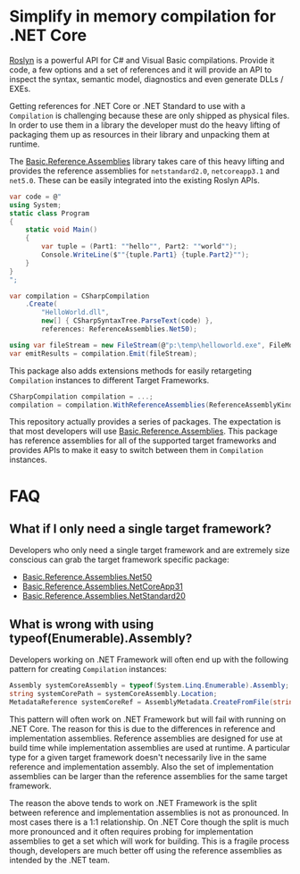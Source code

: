 # Simplify in memory compilation for .NET Core

[Roslyn](https://github.com/dotnet/roslyn) is a powerful API for C# and Visual 
Basic compilations. Provide it code, a few options and a set of references and 
it will provide an API to inspect the syntax, semantic model, diagnostics and 
even generate DLLs / EXEs. 

Getting references for .NET Core or .NET Standard to use with a `Compilation`
is challenging because these are only shipped as physical files. In order to use
them in a library the developer must do the heavy lifting of packaging them up
as resources in their library and unpacking them at runtime.

The [Basic.Reference.Assemblies](https://www.nuget.org/packages/Basic.Reference.Assemblies/) 
library takes care of this heavy lifting and provides the reference assemblies 
for `netstandard2.0`, `netcoreapp3.1` and `net5.0`. These can be easily 
integrated into the existing Roslyn APIs.

```c#
var code = @"
using System;
static class Program
{
    static void Main()
    {
        var tuple = (Part1: ""hello"", Part2: ""world"");
        Console.WriteLine($""{tuple.Part1} {tuple.Part2}"");
    }
}
";

var compilation = CSharpCompilation
    .Create(
        "HelloWorld.dll",
        new[] { CSharpSyntaxTree.ParseText(code) },
        references: ReferenceAssemblies.Net50);

using var fileStream = new FileStream(@"p:\temp\helloworld.exe", FileMode.Create, FileAccess.ReadWrite);
var emitResults = compilation.Emit(fileStream);
```

This package also adds extensions methods for easily retargeting `Compilation` 
instances to different Target Frameworks.

```c#
CSharpCompilation compilation = ...;
compilation = compilation.WithReferenceAssemblies(ReferenceAssemblyKind.NetCoreApp31);
```

This repository actually provides a series of packages. The expectation is that
most developers will use [Basic.Reference.Assemblies](https://www.nuget.org/packages/Basic.Reference.Assemblies/).
This package has reference assemblies for all of the supported target frameworks
and provides APIs to make it easy to switch between them in `Compilation` 
instances. 

# FAQ

## What if I only need a single target framework?
Developers who only need a single target framework and are extremely size 
conscious can grab the target framework specific package:

- [Basic.Reference.Assemblies.Net50](https://www.nuget.org/packages/Basic.Reference.Assemblies.Net50/)
- [Basic.Reference.Assemblies.NetCoreApp31](https://www.nuget.org/packages/Basic.Reference.Assemblies.NetCoreApp31/)
- [Basic.Reference.Assemblies.NetStandard20](https://www.nuget.org/packages/Basic.Reference.Assemblies.NetStandard20/)

## What is wrong with using typeof(Enumerable).Assembly?
Developers working on .NET Framework will often end up with the following pattern
for creating `Compilation` instances:

```c#
Assembly systemCoreAssembly = typeof(System.Linq.Enumerable).Assembly;
string systemCorePath = systemCoreAssembly.Location;
MetadataReference systemCoreRef = AssemblyMetadata.CreateFromFile(string path).GetReference();
```

This pattern will often work on .NET Framework but will fail with running on 
.NET Core. The reason for this is due to the differences in reference and 
implementation assemblies. Reference assemblies are designed for use at build 
time while implementation assemblies are used at runtime. A particular type for 
a given target framework doesn't necessarily live in the same reference and 
implementation assembly. Also the set of implementation assemblies can be larger
than the reference assemblies for the same target framework.

The reason the above tends to work on .NET Framework is the split between 
reference and implementation assemblies is not as pronounced. In most cases 
there is a 1:1 relationship. On .NET Core though the split is much more 
pronounced and it often requires probing for implementation assemblies to get a 
set which will work for building. This is a fragile process though, developers
are much better off using the reference assemblies as intended by the .NET team.
